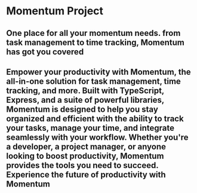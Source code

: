 # Momentum Project

## One place for all your momentum needs. from task management to time tracking, Momentum has got you covered

## Empower your productivity with Momentum, the all-in-one solution for task management, time tracking, and more. Built with TypeScript, Express, and a suite of powerful libraries, Momentum is designed to help you stay organized and efficient with the ability to track your tasks, manage your time, and integrate seamlessly with your workflow. Whether you're a developer, a project manager, or anyone looking to boost productivity, Momentum provides the tools you need to succeed. Experience the future of productivity with Momentum
